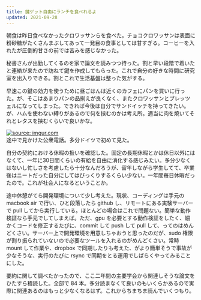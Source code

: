 ```yaml
---
title: 鍵ゲット自由にランチを食べれるよ
updated: 2021-09-28
---
```


朝食は昨日食べなかったクロワッサンらを食べた。チョコクロワッサンは表面に粉砂糖がたくさんまぶしてあって一発目の食事としては甘すぎる。コーヒーを入れたが圧倒的甘さの前では苦みを感じなかった。

秘書さんが出勤してくるのを家で論文を読みつつ待った。割と早い段階で着いたと連絡が来たので訪ねて鍵を作成してもらった。これで自分の好きな時間に研究室を出入りできる。割とこれで生活基盤は整った気がする。

早速この鍵の効力を使うために昼ごはんは近くのカフェにパンを買いに行った。が、そこはあまりパンの品揃えが良くなく、またクロワッサンとプレッツェルになってしまった。できれば今後は自分でサンドイッチを持ってきたい。が、ハムを使わない縛りがあるので何を挟むのかは考え所。適当に肉を焼いてそれとレタスを挟むくらいで良いかな。

<a href="https://imgur.com/E5alEqr"><img src="https://i.imgur.com/E5alEqr.jpg" title="source: imgur.com" /></a>  
途中で見かけた公衆電話。多分ドイツで初めて見た。

自分の契約における休暇の扱いを確認した。固定の長期休暇とかは休日以外にはなくて、一年に30日間くらいの有給を自由に消化する感じみたい。多分少なくはないし忙しさを考慮したら十分なんだろうが、留年しながら学生してて、卒業後はニートだった自分にしてはびっくりするくらい少ない。一年間毎日休暇だったので。これが社会人になるということか。

途中休憩がてら開発環境について少し考えた。現状、コーディングは手元の macbook air で行い、ひと段落したら github し、リモートにある実験サーバーで pull してから実行している。ほとんどの場合はこれで問題ない。簡単な動作検証なら手元でしてしまえば。ただ、gpu を必要とする動作検証をしたく、細かくコードを修正するたびに、commit して push して pull して、ってのはめんどくさい。サーバー上で開発環境を用意しちゃおうと思ったのだが、sudo 権限が割り振られていないので必要なツールを入れるのがめんどくさい。常時 mount して作業や、dropbox で同期したりも考えた、がより簡単そうで事故が少なそうな、実行のたびに rsync で同期をとる運用でしばらくやってみることにした。

要約に関して調べたかったので、ここ二年間の主要学会から関連しそうな論文をひたすら積読した。全部で 84 本。多分読まなくて良いのもいくらかあるので実際に関連あるのはもっと少なくなるはず。これからちまちま読んでいくつもり。
